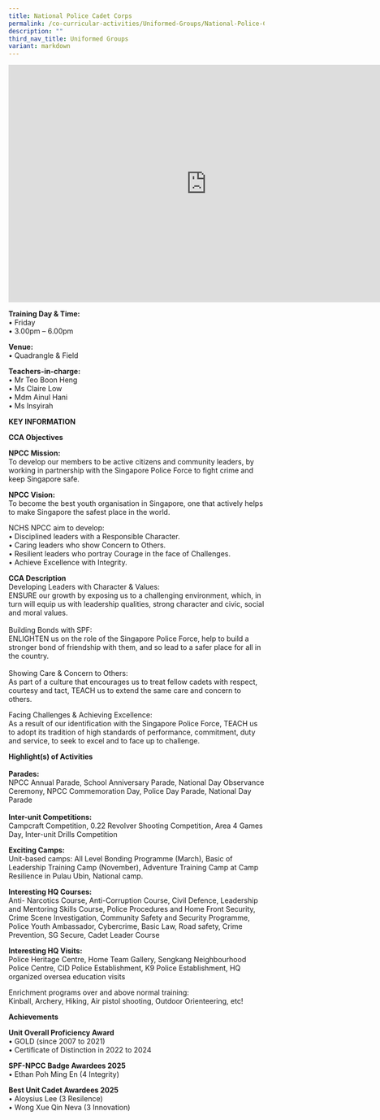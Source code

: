 ```yaml
---
title: National Police Cadet Corps
permalink: /co-curricular-activities/Uniformed-Groups/National-Police-Cadet-Corps/
description: ""
third_nav_title: Uniformed Groups
variant: markdown
---
```

<iframe allowfullscreen="true" height="467" width="780" frameborder="0" src="https://docs.google.com/presentation/d/1d3VFc7vfFjZ7yrRuJXpjL-O-7TzABOGg/embed?start=true&amp;loop=true&amp;delayms=5000"></iframe>

**Training Day &amp; Time:**<br>
•	Friday<br>
•	3.00pm – 6.00pm <br>

**Venue:**<br>
•	Quadrangle &amp; Field <br>

**Teachers-in-charge:**<br>
•	Mr Teo Boon Heng<br>
•	Ms Claire Low<br>
•	Mdm Ainul Hani<br>
•	Ms Insyirah<br>



**KEY INFORMATION**<br>

**CCA Objectives**<br>

**NPCC Mission:**<br>
To develop our members to be active citizens and community leaders, by working in partnership with the Singapore Police Force to fight crime and keep Singapore safe. <br>

**NPCC Vision:**<br>
To become the best youth organisation in Singapore, one that actively helps to make Singapore the safest place in the world. <br>

NCHS NPCC aim to develop: <br>
•	Disciplined leaders with a Responsible Character. <br>
•	Caring leaders who show Concern to Others.<br>
•	Resilient leaders who portray Courage in the face of Challenges. <br>
•	Achieve Excellence with Integrity.<br>

**CCA Description**<br>
Developing Leaders with Character &amp; Values:<br>
ENSURE our growth by exposing us to a challenging environment, which, in turn will equip us with leadership qualities, strong character and civic, social and moral values. <br><br>
Building Bonds with SPF: <br>
ENLIGHTEN us on the role of the Singapore Police Force, help to build a stronger bond of friendship with them, and so lead to a safer place for all in the country.<br><br> Showing Care &amp; Concern to Others: <br>
As part of a culture that encourages us to treat fellow cadets with respect, courtesy and tact, TEACH us to extend the same care and concern to others. <br>

Facing Challenges &amp; Achieving Excellence: <br>
As a result of our identification with the Singapore Police Force, TEACH us to adopt its tradition of high standards of performance, commitment, duty and service, to seek to excel and to face up to challenge. <br>

**Highlight(s) of Activities**<br>
<br>
**Parades:**<br>
NPCC Annual Parade, School Anniversary Parade, National Day Observance Ceremony, NPCC Commemoration Day, Police Day Parade, National Day Parade <br>
<br>
**Inter-unit Competitions:**<br>
Campcraft Competition, 0.22 Revolver Shooting Competition, Area 4 Games Day, Inter-unit Drills Competition <br>

**Exciting Camps:**<br>
Unit-based camps: All Level Bonding Programme (March), Basic of Leadership Training Camp (November), Adventure Training Camp at Camp Resilience in Pulau Ubin, National camp.<br>

**Interesting HQ Courses:**<br>
Anti- Narcotics Course, Anti-Corruption Course, Civil Defence, Leadership and Mentoring Skills Course, Police Procedures and Home Front Security, Crime Scene Investigation, Community Safety and Security Programme, Police Youth Ambassador, Cybercrime, Basic Law, Road safety, Crime Prevention, SG Secure, Cadet Leader Course <br>

**Interesting HQ Visits:**<br>
Police Heritage Centre, Home Team Gallery, Sengkang Neighbourhood Police Centre, CID Police Establishment, K9 Police Establishment, HQ organized oversea education visits <br>

Enrichment programs over and above normal training: <br>
Kinball, Archery, Hiking, Air pistol shooting, Outdoor Orienteering, etc! <br>

**Achievements**<br>

**Unit Overall Proficiency Award**<br>
•	GOLD (since 2007 to 2021) <br>
•	Certificate of Distinction in 2022 to 2024<br>

**SPF-NPCC Badge Awardees 2025**<br>
•	Ethan Poh Ming En (4 Integrity) <br>

**Best Unit Cadet Awardees 2025**<br>
•	Aloysius Lee (3 Resilence) <br>
•	Wong Xue Qin Neva (3 Innovation)